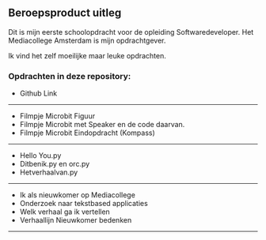 ## Beroepsproduct uitleg

Dit is mijn eerste schoolopdracht voor de opleiding Softwaredeveloper. 
Het Mediacollege Amsterdam is mijn opdrachtgever. 

Ik vind het zelf moeilijke maar leuke opdrachten. 

### Opdrachten in deze repository:


 - Github Link 
 ---------------------------------
 - Filmpje Microbit Figuur
 - Filmpje Microbit met Speaker en de code daarvan. 
 - Filmpje Microbit Eindopdracht (Kompass)
 ---------------------------------
 - Hello You.py 
 - Ditbenik.py en orc.py
 - Hetverhaalvan.py
 ---------------------------------
 - Ik als nieuwkomer op Mediacollege
 - Onderzoek naar tekstbased applicaties
 - Welk verhaal ga ik vertellen
 - Verhaallijn Nieuwkomer bedenken
 ---------------------------------